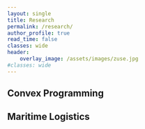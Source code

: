 ```yaml
---
layout: single
title: Research
permalink: /research/
author_profile: true
read_time: false
classes: wide
header:
    overlay_image: /assets/images/zuse.jpg
#classes: wide
---
```



## Convex Programming

## Maritime Logistics